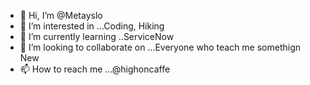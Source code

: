 - 👋 Hi, I’m @Metayslo
- 👀 I’m interested in ...Coding, Hiking
- 🌱 I’m currently learning ..ServiceNow
- 💞️ I’m looking to collaborate on ...Everyone who teach me somethign New
- 📫 How to reach me ...@highoncaffe

<!---
PaulPradapchandru/PaulPradapchandru is a ✨ special ✨ repository because its `README.md` (this file) appears on your GitHub profile.
You can click the Preview link to take a look at your changes.
--->
